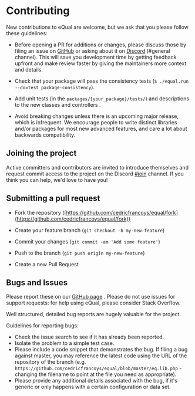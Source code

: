 # Contributing

New contributions to eQual are welcome, but we ask that you please follow these guidelines:

* Before opening a PR for additions or changes, please discuss those by filing an issue on [GitHub](https://github.com/cedricfrancoys/equal/issues) or asking about it on [Discord](https://discord.gg/BNCPYxD9kk) (#general channel). This will save you development time by getting feedback upfront and make review faster by giving the maintainers more context and details.

* Check that your package will pass the consistency tests (`$ ./equal.run --do=test_package-consistency`).

* Add unit tests (in the `packages/{your_package}/tests/`) and descriptions to the new classes and controllers .

* Avoid breaking changes unless there is an upcoming major release, which is infrequent. We encourage people to write distinct libraries and/or packages for most new advanced features, and care a lot about backwards compatibility.

  

## Joining the project
Active committers and contributors are invited to introduce themselves and request commit access to the project on the Discord [#join](https://discord.gg/65WcBQFVg6) channel. If you think you can help, we'd love to have you!



## Submitting a pull request

* Fork the repository ([https://github.com/cedricfrancoys/equal/fork](https://github.com/cedricfrancoys/equal/fork))

* Create your feature branch (`git checkout -b my-new-feature`)

* Commit your changes (`git commit -am 'Add some feature'`)

* Push to the branch (`git push origin my-new-feature`)

* Create a new Pull Request

    

## Bugs and Issues
Please report these on our [GitHub page](https://github.com/cedricfrancoys/equal/issues) . Please do not use issues for support requests: for help using eQual, please consider Stack Overflow.

Well structured, detailed bug reports are hugely valuable for the project.

Guidelines for reporting bugs:

* Check the issue search to see if it has already been reported.
* Isolate the problem to a simple test case.
* Please include a code snippet that demonstrates the bug. If filing a bug against master, you may reference the latest code using the URL of the repository of the branch (e.g. `https://github.com/cedricfrancoys/equal/blob/master/eq.lib.php` - changing the filename to point at the file you need as appropriate). 
* Please provide any additional details associated with the bug, if it's generic or only happens with a certain configuration or data set.